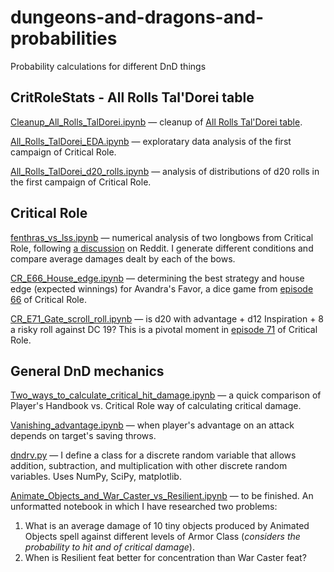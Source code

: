 # dungeons-and-dragons-and-probabilities
Probability calculations for different DnD things


## CritRoleStats - All Rolls Tal'Dorei table
[Cleanup_All_Rolls_TalDorei.ipynb](https://github.com/onishchenkoar/dungeons-and-dragons-and-probabilities/blob/main/Cleanup_All_Rolls_TalDorei.ipynb) &mdash; cleanup of [All Rolls Tal'Dorei table](https://docs.google.com/spreadsheets/d/1OEg29XbL_YpO0m5JrLQpOPYTnxVsIg8iP67EYUrtRJg/edit?usp=sharing).

[All_Rolls_TalDorei_EDA.ipynb](https://github.com/onishchenkoar/dungeons-and-dragons-and-probabilities/blob/main/All_Rolls_TalDorei_EDA.ipynb) &mdash; exploratary data analysis of the first campaign of Critical Role.

[All_Rolls_TalDorei_d20_rolls.ipynb](https://github.com/onishchenkoar/dungeons-and-dragons-and-probabilities/blob/main/All_Rolls_TalDorei_d20_rolls.ipynb) &mdash; analysis of distributions of d20 rolls in the first campaign of Critical Role.


## Critical Role
[fenthras_vs_lss.ipynb](https://github.com/onishchenkoar/dungeons-and-dragons-and-probabilities/blob/main/fenthras_vs_sky_sentinel/fenthras_vs_lss.ipynb) &mdash; numerical analysis of two longbows from Critical Role, following [a discussion](https://www.reddit.com/r/criticalrole/comments/59fans/spoilers_e72_what_is_the_difference_in_damage/) on Reddit. I generate different conditions and compare average damages dealt by each of the bows.

[CR_E66_House_edge.ipynb](https://github.com/onishchenkoar/dungeons-and-dragons-and-probabilities/blob/main/CR_E66_House_edge.ipynb) &mdash; determining the best strategy and house edge (expected winnings) for Avandra's Favor, a dice game from [episode 66](https://youtu.be/jgmBV5NA2A8) of Critical Role.

[CR_E71_Gate_scroll_roll.ipynb](https://github.com/onishchenkoar/dungeons-and-dragons-and-probabilities/blob/main/CR_E71_Gate_scroll_roll.ipynb) &mdash; is d20 with advantage + d12 Inspiration + 8 a risky roll against DC 19? This is a pivotal moment in [episode 71](https://youtu.be/-I_tnzBKSWk) of Critical Role.


## General DnD mechanics

[Two_ways_to_calculate_critical_hit_damage.ipynb](https://github.com/onishchenkoar/dungeons-and-dragons-and-probabilities/blob/main/Two_ways_to_calculate_critical_hit_damage.ipynb) &mdash; a quick comparison of Player's Handbook vs. Critical Role way of calculating critical damage.

[Vanishing_advantage.ipynb](https://github.com/onishchenkoar/dungeons-and-dragons-and-probabilities/blob/main/Vanishing_advantage.ipynb) &mdash; when player's advantage on an attack depends on target's saving throws.

[dndrv.py](https://github.com/onishchenkoar/dungeons-and-dragons-and-probabilities/blob/main/dndrv.py) &mdash; I define a class for a discrete random variable that allows addition, subtraction, and multiplication with other discrete random variables. Uses NumPy, SciPy, matplotlib.

[Animate_Objects_and_War_Caster_vs_Resilient.ipynb](https://github.com/onishchenkoar/dungeons-and-dragons-and-probabilities/blob/main/Animate_Objects_and_War_Caster_vs_Resilient.ipynb) &mdash; to be finished. An unformatted notebook in which I have researched two problems:
1. What is an average damage of 10 tiny objects produced by Animated Objects spell against different levels of Armor Class (*considers the probability to hit and of critical damage*).
2. When is Resilient feat better for concentration than War Caster feat?
